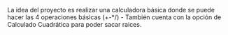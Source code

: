 La idea del proyecto es realizar una calculadora básica donde se puede hacer las 4 operaciones básicas (+-*/) - También cuenta con la opción de Calculado Cuadrática para poder sacar raices.
